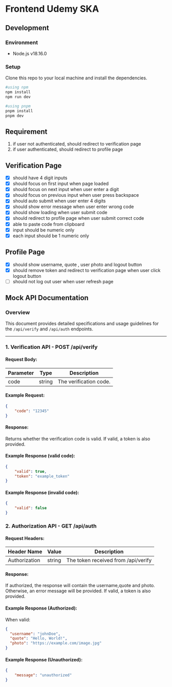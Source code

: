 # Frontend Udemy SKA 

## Development
### Environment
- Node.js v18.16.0
### Setup
Clone this repo to your local machine and install the dependencies.

```bash
#using npm
npm install
npm run dev
```
```bash
#using pnpm
pnpm install
pnpm dev
```


## Requirement
1. if user not authenticated, should redirect to verification page
2. if user authenticated, should redirect to profile page

## Verification Page
- [x] should have 4 digit inputs
- [x] should focus on first input when page loaded
- [x] should focus on next input when user enter a digit 
- [x] should focus on previous input when user press backspace
- [x] should auto submit when user enter 4 digits
- [x] should show error message when user enter wrong code
- [x] should show loading when user submit code
- [x] should redirect to profile page when user submit correct code
- [x] able to paste code from clipboard
- [x] input should be numeric only
- [x] each input should be 1 numeric only

## Profile Page
- [x] should show username, quote , user photo and logout button
- [x] should remove token and redirect to verification page when user click logout button
- [ ] should not log out user when user refresh page

## Mock API Documentation

### Overview
This document provides detailed specifications and usage guidelines for the `/api/verify` and `/api/auth` endpoints.

---

### 1. Verification API - POST /api/verify

#### Request Body:

| Parameter | Type   | Description              |
|-----------|--------|--------------------------|
| code      | string | The verification code.   |

#### Example Request:

```json
{
    "code": "12345"
}
```

#### Response:
Returns whether the verification code is valid. If valid, a token is also provided.

#### Example Response (valid code):
```json
{
    "valid": true,
    "token": "example_token"
}
```
#### Example Response (invalid code):
```json
{
    "valid": false
}
```

### 2. Authorization API - GET /api/auth

#### Request Headers:

| Header Name   | Value  | Description                         |
|---------------|--------|-------------------------------------|
| Authorization | string | The token received from /api/verify |

#### Response:
If authorized, the response will contain the username,quote and photo. Otherwise, an error message will be provided.
If valid, a token is also provided.

#### Example Response (Authorized):
When valid:
```json
{
  "username": "johnDoe",
  "quote": "Hello, World!",
  "photo": "https://example.com/image.jpg"
}
```
#### Example Response (Unauthorized):
```json
{
    "message": "unauthorized"
}
```
